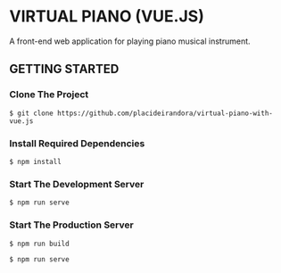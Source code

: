 # VIRTUAL PIANO (VUE.JS)
A front-end web application for playing piano musical instrument.

## GETTING STARTED

### Clone The Project

```
$ git clone https://github.com/placideirandora/virtual-piano-with-vue.js
```

### Install Required Dependencies

```
$ npm install
```

### Start The Development Server

```
$ npm run serve
```

### Start The Production Server 

```
$ npm run build
```

```
$ npm run serve
```

